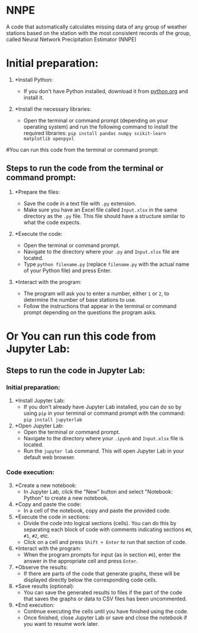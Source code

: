 # NNPE
A code that automatically calculates missing data of any group of weather stations based on the station with the most consistent records of the group, called Neural Network Precipitation Estimator (NNPE)
# Initial preparation:
1. *Install Python:
    - If you don't have Python installed, download it from [python.org](https://www.python.org/downloads/) and install it.

2. *Install the necessary libraries:
    - Open the terminal or command prompt (depending on your operating system) and run the following command to install the required libraries: ``pip install pandas numpy scikit-learn matplotlib openpyxl``

#You can run this code from the terminal or command prompt:
## Steps to run the code from the terminal or command prompt:
1. *Prepare the files:
    - Save the code in a text file with `.py` extension.
    - Make sure you have an Excel file called `Input.xlsx` in the same directory as the `.py` file. This file should have a structure similar to what the code expects.

2. *Execute the code:
    - Open the terminal or command prompt.
    - Navigate to the directory where your `.py` and `Input.xlsx` file are located.
    - Type `python filename.py` (replace `filename.py` with the actual name of your Python file) and press Enter.

3. *Interact with the program:
    - The program will ask you to enter a number, either `1` or `2`, to determine the number of base stations to use.
    - Follow the instructions that appear in the terminal or command prompt depending on the questions the program asks.

# Or You can run this code from Jupyter Lab:
## Steps to run the code in Jupyter Lab:
### Initial preparation:
1. *Install Jupyter Lab:
    - If you don't already have Jupyter Lab installed, you can do so by using `pip` in your terminal or command prompt with the command: ```pip install jupyterlab```
2. *Open Jupyter Lab:
    - Open the terminal or command prompt.
    - Navigate to the directory where your `.ipynb` and `Input.xlsx` file is located.
    - Run the `jupyter lab` command. This will open Jupyter Lab in your default web browser.
### Code execution:
3. *Create a new notebook:
    - In Jupyter Lab, click the "New" button and select "Notebook: Python" to create a new notebook.
4. *Copy and paste the code:
    - In a cell of the notebook, copy and paste the provided code.
5. *Execute the code in sections:
    - Divide the code into logical sections (cells). You can do this by separating each block of code with comments indicating sections `#0`, `#1`, `#2`, etc.
    - Click on a cell and press `Shift + Enter` to run that section of code.
6. *Interact with the program:
    - When the program prompts for input (as in section `#6`), enter the answer in the appropriate cell and press `Enter`.
7. *Observe the results:
    - If there are parts of the code that generate graphs, these will be displayed directly below the corresponding code cells.
8. *Save results (optional):
    - You can save the generated results to files if the part of the code that saves the graphs or data to CSV files has been uncommented.
9. *End execution:
    - Continue executing the cells until you have finished using the code.
    - Once finished, close Jupyter Lab or save and close the notebook if you want to resume work later.
